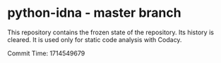 # python-idna - master branch

This repository contains the frozen state of the repository.
Its history is cleared. It is used only for static code
analysis with Codacy.

Commit Time: 1714549679